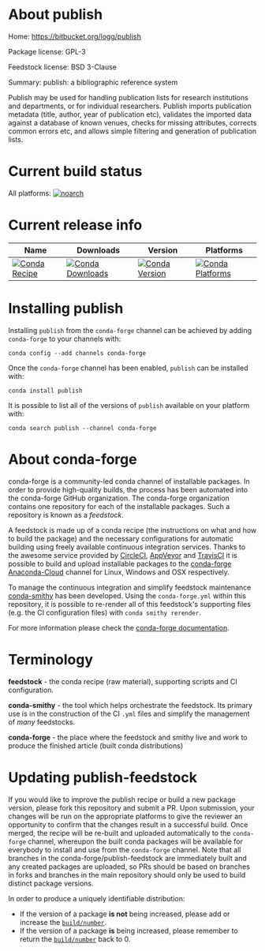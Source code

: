 About publish
=============

Home: https://bitbucket.org/logg/publish

Package license: GPL-3

Feedstock license: BSD 3-Clause

Summary: publish: a bibliographic reference system

Publish may be used for handling publication lists for research
institutions and departments, or for individual
researchers. Publish imports publication metadata (title, author,
year of publication etc), validates the imported data against a
database of known venues, checks for missing attributes, corrects
common errors etc, and allows simple filtering and generation of
publication lists.


Current build status
====================

All platforms:
[![noarch](https://img.shields.io/circleci/project/github/conda-forge/publish-feedstock/master.svg?label=noarch)](https://circleci.com/gh/conda-forge/publish-feedstock)

Current release info
====================

| Name | Downloads | Version | Platforms |
| --- | --- | --- | --- |
| [![Conda Recipe](https://img.shields.io/badge/recipe-publish-green.svg)](https://anaconda.org/conda-forge/publish) | [![Conda Downloads](https://img.shields.io/conda/dn/conda-forge/publish.svg)](https://anaconda.org/conda-forge/publish) | [![Conda Version](https://img.shields.io/conda/vn/conda-forge/publish.svg)](https://anaconda.org/conda-forge/publish) | [![Conda Platforms](https://img.shields.io/conda/pn/conda-forge/publish.svg)](https://anaconda.org/conda-forge/publish) |

Installing publish
==================

Installing `publish` from the `conda-forge` channel can be achieved by adding `conda-forge` to your channels with:

```
conda config --add channels conda-forge
```

Once the `conda-forge` channel has been enabled, `publish` can be installed with:

```
conda install publish
```

It is possible to list all of the versions of `publish` available on your platform with:

```
conda search publish --channel conda-forge
```


About conda-forge
=================

conda-forge is a community-led conda channel of installable packages.
In order to provide high-quality builds, the process has been automated into the
conda-forge GitHub organization. The conda-forge organization contains one repository
for each of the installable packages. Such a repository is known as a *feedstock*.

A feedstock is made up of a conda recipe (the instructions on what and how to build
the package) and the necessary configurations for automatic building using freely
available continuous integration services. Thanks to the awesome service provided by
[CircleCI](https://circleci.com/), [AppVeyor](http://www.appveyor.com/)
and [TravisCI](https://travis-ci.org/) it is possible to build and upload installable
packages to the [conda-forge](https://anaconda.org/conda-forge)
[Anaconda-Cloud](http://docs.anaconda.org/) channel for Linux, Windows and OSX respectively.

To manage the continuous integration and simplify feedstock maintenance
[conda-smithy](http://github.com/conda-forge/conda-smithy) has been developed.
Using the ``conda-forge.yml`` within this repository, it is possible to re-render all of
this feedstock's supporting files (e.g. the CI configuration files) with ``conda smithy rerender``.

For more information please check the [conda-forge documentation](https://conda-forge.org/docs/).

Terminology
===========

**feedstock** - the conda recipe (raw material), supporting scripts and CI configuration.

**conda-smithy** - the tool which helps orchestrate the feedstock.
                   Its primary use is in the construction of the CI ``.yml`` files
                   and simplify the management of *many* feedstocks.

**conda-forge** - the place where the feedstock and smithy live and work to
                  produce the finished article (built conda distributions)


Updating publish-feedstock
==========================

If you would like to improve the publish recipe or build a new
package version, please fork this repository and submit a PR. Upon submission,
your changes will be run on the appropriate platforms to give the reviewer an
opportunity to confirm that the changes result in a successful build. Once
merged, the recipe will be re-built and uploaded automatically to the
`conda-forge` channel, whereupon the built conda packages will be available for
everybody to install and use from the `conda-forge` channel.
Note that all branches in the conda-forge/publish-feedstock are
immediately built and any created packages are uploaded, so PRs should be based
on branches in forks and branches in the main repository should only be used to
build distinct package versions.

In order to produce a uniquely identifiable distribution:
 * If the version of a package **is not** being increased, please add or increase
   the [``build/number``](http://conda.pydata.org/docs/building/meta-yaml.html#build-number-and-string).
 * If the version of a package **is** being increased, please remember to return
   the [``build/number``](http://conda.pydata.org/docs/building/meta-yaml.html#build-number-and-string)
   back to 0.